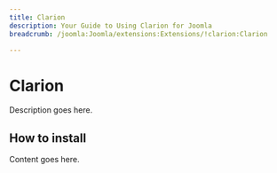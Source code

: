 ```yaml
---
title: Clarion
description: Your Guide to Using Clarion for Joomla
breadcrumb: /joomla:Joomla/extensions:Extensions/!clarion:Clarion

---
```


Clarion
======
Description goes here.


How to install
--------------
Content goes here.
